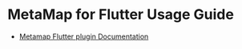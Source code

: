 # MetaMap for Flutter Usage Guide

* [Metamap Flutter plugin Documentation](https://docs.metamap.com/docs/quick-start-1)
